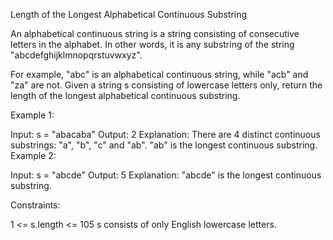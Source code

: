 Length of the Longest Alphabetical Continuous Substring

An alphabetical continuous string is a string consisting of consecutive letters in the alphabet. In other words, it is any substring of the string "abcdefghijklmnopqrstuvwxyz".

For example, "abc" is an alphabetical continuous string, while "acb" and "za" are not.
Given a string s consisting of lowercase letters only, return the length of the longest alphabetical continuous substring.

 

Example 1:

Input: s = "abacaba"
Output: 2
Explanation: There are 4 distinct continuous substrings: "a", "b", "c" and "ab".
"ab" is the longest continuous substring.
Example 2:

Input: s = "abcde"
Output: 5
Explanation: "abcde" is the longest continuous substring.
 

Constraints:

1 <= s.length <= 105
s consists of only English lowercase letters.
